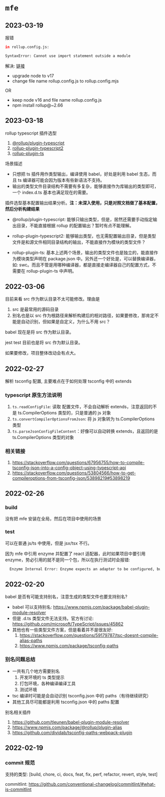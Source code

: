 # `mfe`

## 2023-03-19

报错

```bash
in rollup.config.js:

SyntaxError: Cannot use import statement outside a module
```

解决: [链接](https://github.com/rollup/rollup/issues/4446#issuecomment-1086560014)

- upgrade node to v17
- change file name rollup.config.js to rollup.config.mjs

OR

- keep node v16 and file name rollup.config.js
- npm install rollup@~2.66

## 2023-03-18

rollup typescript 插件选型

1. [@rollup/plugin-typescript](https://www.npmjs.com/package/@rollup/plugin-typescript)
2. [rollup-plugin-typescript2](https://www.npmjs.com/package/rollup-plugin-typescript2)
3. [rollup-plugin-ts](https://www.npmjs.com/package/rollup-plugin-ts)

场景描述

- 只想把 ts 插件用作类型输出，编译使用 babel，好处是利用 babel 生态，而且 ts 编译器可能会因为版本有些新语法不支持。
- 输出的类型文件目录结构不需要有多复杂，能够直接作为库输出的类型即可，一个 index.d.ts 基本也满足现在的需要。

插件选型基本配置输出结果分析。**注：未深入使用，只是对照文档做了基本配置，然后分析构建结果**

- @rollup/plugin-typescript: 能够只输出类型，但是，居然还需要手动指定输出目录，不能直接根据 rollup 的配置输出？暂时有点不能理解。

- rollup-plugin-typescript2: 能够输出类型，也无需配置输出目录，但是类型文件是和源文件相同目录结构的输出，不能直接作为模块的类型文件？

- rollup-plugin-ts: 基本上述两个场景，输出的类型文件也是独立的，能直接作为模块类型声明在 package.json 中。另外还一个好处是，可以替换编译器，如: swc。而且不管是用哪种编译器，都是直接走编译器自己的配置方式，不需要在 rollup-plugin-ts 中声明。

## 2022-03-06

目前来看 src 作为默认目录不太可能修改。理由是

1. src 是最常用的源码目录
2. 别名也是以 src 作为根路径来解析构建后的相对路径，如果要修改，那肯定不能是自动识别，但如果是自定义，为什么不用 src？

babel 现在是将 src 作为默认目录。

jest test 目前也是将 src 作为默认目录。

如果要修改，项目整体改动会有点大。

## 2022-02-27

解析 tsconfig 配置, 主要难点在于如何处理 tsconfig 中的 extends

### typescript 原生方法说明

1. `ts.readConfigFile`: 读取 配置文件，不会自动解析 extends，注意返回的不是 ts.CompilerOptions 类型的，只是普通的 js 对象
2. `ts.convertCompilerOptionsFromJson`: 将 js 对象转为 ts.CompilerOptions 类型
3. `ts.parseJsonConfigFileContent`：好像可以自动转换 extends，且返回的是 ts.CompilerOptions 类型的对象

### 相关链接

1. https://stackoverflow.com/questions/67956755/how-to-compile-tsconfig-json-into-a-config-object-using-typescript-api
2. https://stackoverflow.com/questions/53804566/how-to-get-compileroptions-from-tsconfig-json/53898219#53898219

## 2022-02-26

### build

没有把 mfe 安装在全局，然后在项目中使用的场景

### test

可以在普通 js/ts 中使用，但是 jsx/tsx 不行。

因为 mfe 中引用 enzyme 并配置了 react 适配器，此时如果项目中要引用 enzyme，势必引用的就不是同一个包，所以在执行测试时会报错:

```bash
  Enzyme Internal Error: Enzyme expects an adapter to be configured, but found none.
```

## 2022-02-20

babel 是否有可能支持别名，注意生成的类型文件也要支持别名?

- babel 可以支持别名: https://www.npmjs.com/package/babel-plugin-module-resolver
- 但是 .d.ts 类型文件无法支持。官方有讨论: https://github.com/microsoft/TypeScript/issues/45862
- 其他也有一些类型文件方案，但是看着并不是很友好:
  1. https://stackoverflow.com/questions/59179787/tsc-doesnt-compile-alias-paths
  2. https://www.npmjs.com/package/tsconfig-paths

### 别名问题总结

- 一共有几个地方需要别名
  1. 开发环境的 ts 类型提示
  2. 打包环境，各种编译编译工具
  3. 测试环境
- tsc 编译时可能是会自动识别 tsconfig.json 中的 paths（有待继续研究）
- 其他工具尽可能都是利用 tsconfig.json 中的 paths 配置

别名相关插件

1. https://github.com/tleunen/babel-plugin-module-resolver
2. https://www.npmjs.com/package/@rollup/plugin-alias
3. https://github.com/dividab/tsconfig-paths-webpack-plugin

## 2022-02-19

### commit 规范

支持的类型: [build, chore, ci, docs, feat, fix, perf, refactor, revert, style, test]

commitlint: https://github.com/conventional-changelog/commitlint/#what-is-commitlint
